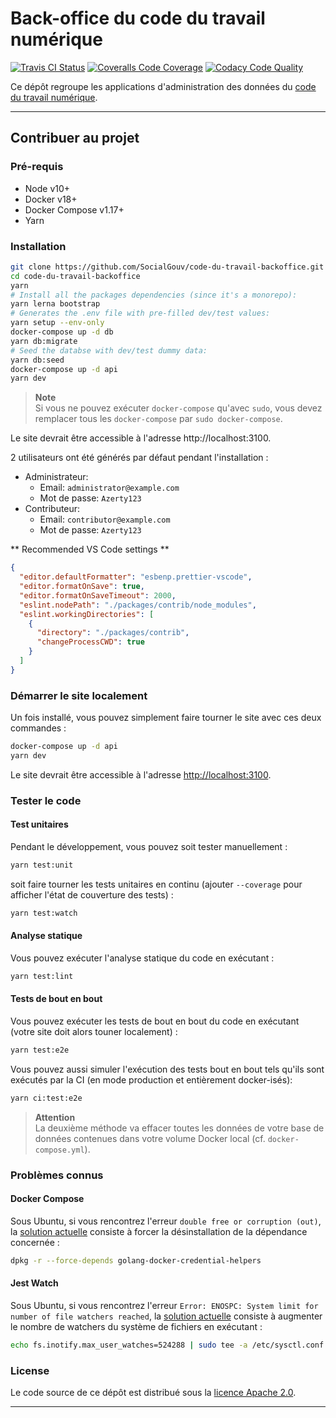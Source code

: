 # Back-office du code du travail numérique

[![Travis CI Status][img-travis]][link-travis]
[![Coveralls Code Coverage][img-coveralls]][link-coveralls]
[![Codacy Code Quality][img-codacy]][link-codacy]

Ce dépôt regroupe les applications d'administration des données du
[code du travail numérique][link-cdtn].

---

## Contribuer au projet

### Pré-requis

- Node v10+
- Docker v18+
- Docker Compose v1.17+
- Yarn

### Installation

```bash
git clone https://github.com/SocialGouv/code-du-travail-backoffice.git
cd code-du-travail-backoffice
yarn
# Install all the packages dependencies (since it's a monorepo):
yarn lerna bootstrap
# Generates the .env file with pre-filled dev/test values:
yarn setup --env-only
docker-compose up -d db
yarn db:migrate
# Seed the databse with dev/test dummy data:
yarn db:seed
docker-compose up -d api
yarn dev
```

> **Note**<br>
> Si vous ne pouvez exécuter `docker-compose` qu'avec `sudo`, vous devez
> remplacer tous les `docker-compose` par `sudo docker-compose`.

Le site devrait être accessible à l'adresse http://localhost:3100.

2 utilisateurs ont été générés par défaut pendant l'installation :

- Administrateur:
  - Email: `administrator@example.com`
  - Mot de passe: `Azerty123`
- Contributeur:
  - Email: `contributor@example.com`
  - Mot de passe: `Azerty123`

** Recommended VS Code settings **

```json
{
  "editor.defaultFormatter": "esbenp.prettier-vscode",
  "editor.formatOnSave": true,
  "editor.formatOnSaveTimeout": 2000,
  "eslint.nodePath": "./packages/contrib/node_modules",
  "eslint.workingDirectories": [
    {
      "directory": "./packages/contrib",
      "changeProcessCWD": true
    }
  ]
}
```

### Démarrer le site localement

Un fois installé, vous pouvez simplement faire tourner le site avec ces deux
commandes :

```bash
docker-compose up -d api
yarn dev
```

Le site devrait être accessible à l'adresse
[http://localhost:3100](http://localhost:3100).

### Tester le code

#### Test unitaires

Pendant le développement, vous pouvez soit tester manuellement :

```bash
yarn test:unit
```

soit faire tourner les tests unitaires en continu (ajouter `--coverage` pour
afficher l'état de couverture des tests) :

```bash
yarn test:watch
```

#### Analyse statique

Vous pouvez exécuter l'analyse statique du code en exécutant :

```bash
yarn test:lint
```

#### Tests de bout en bout

Vous pouvez exécuter les tests de bout en bout du code en exécutant (votre site
doit alors touner localement) :

```bash
yarn test:e2e
```

Vous pouvez aussi simuler l'exécution des tests bout en bout tels qu'ils sont
exécutés par la CI (en mode production et entièrement docker-isés):

```bash
yarn ci:test:e2e
```

> **Attention**<br>
> La deuxième méthode va effacer toutes les données de votre base de données
> contenues dans votre volume Docker local (cf. `docker-compose.yml`).

### Problèmes connus

#### Docker Compose

Sous Ubuntu, si vous rencontrez l'erreur `double free or corruption (out)`, la
[solution actuelle][link-issue-1] consiste à forcer la désinstallation de la
dépendance concernée :

```bash
dpkg -r --force-depends golang-docker-credential-helpers
```

#### Jest Watch

Sous Ubuntu, si vous rencontrez l'erreur `Error: ENOSPC: System limit for number of file watchers reached`, la [solution actuelle][link-issue-2] consiste
à augmenter le nombre de watchers du système de fichiers en exécutant :

```bash
echo fs.inotify.max_user_watches=524288 | sudo tee -a /etc/sysctl.conf && sudo sysctl -p
```

### License

Le code source de ce dépôt est distribué sous la
[licence Apache 2.0][link-license].

---

[img-codacy]: https://img.shields.io/codacy/grade/4c5aebc238b94d3795371b49fa6041de.svg?style=flat-square
[img-coveralls]: https://img.shields.io/coveralls/github/SocialGouv/code-du-travail-backoffice?style=flat-square
[img-travis]: https://img.shields.io/travis/SocialGouv/code-du-travail-backoffice/dev.svg?style=flat-square
[link-cdtn]: https://codedutravail.num.social.gouv.fr
[link-codacy]: https://app.codacy.com/project/SocialGouv/code-du-travail-backoffice/dashboard
[link-coveralls]: https://coveralls.io/github/SocialGouv/code-du-travail-backoffice
[link-issue-1]: https://github.com/docker/docker-credential-helpers/issues/103#issuecomment-421822269
[link-issue-2]: https://github.com/facebook/jest/issues/3254#issuecomment-297214395
[link-license]: https://github.com/SocialGouv/code-du-travail-backoffice/blob/master/LICENSE
[link-travis]: https://travis-ci.com/SocialGouv/code-du-travail-backoffice
